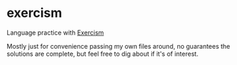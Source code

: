 # exercism
Language practice with [Exercism](https://exercism.io)

Mostly just for convenience passing my own files around, no guarantees the 
solutions are complete, but feel free to dig about if it's of interest.

